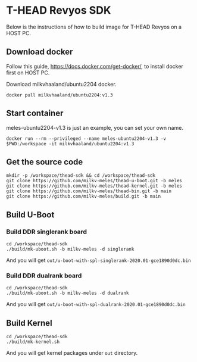 # T-HEAD Revyos SDK

Below is the instructions of how to build image for T-HEAD Revyos on a HOST PC.

## Download docker

Follow this guide, https://docs.docker.com/get-docker/, to install docker first on HOST PC.

Download milkvhaaland/ubuntu2204 docker.

```
docker pull milkvhaaland/ubuntu2204:v1.3
```

## Start container

meles-ubuntu2204-v1.3 is just an example, you can set your own name.

```
docker run --rm --privileged --name meles-ubuntu2204-v1.3 -v $PWD:/workspace -it milkvhaaland/ubuntu2204:v1.3
```

## Get the source code

```
mkdir -p /workspace/thead-sdk && cd /workspace/thead-sdk
git clone https://github.com/milkv-meles/thead-u-boot.git -b meles
git clone https://github.com/milkv-meles/thead-kernel.git -b meles
git clone https://github.com/milkv-meles/thead-bin.git -b main
git clone https://github.com/milkv-meles/build.git -b main
```

## Build U-Boot

### Build DDR singlerank board

```
cd /workspace/thead-sdk
./build/mk-uboot.sh -b milkv-meles -d singlerank
```

And you will get `out/u-boot-with-spl-singlerank-2020.01-gce1890d0dc.bin`

### Build DDR dualrank board

```
cd /workspace/thead-sdk
./build/mk-uboot.sh -b milkv-meles -d dualrank
```

And you will get `out/u-boot-with-spl-dualrank-2020.01-gce1890d0dc.bin`

## Build Kernel

```
cd /workspace/thead-sdk
./build/mk-kernel.sh
```

And you will get kernel packages under `out` directory.
